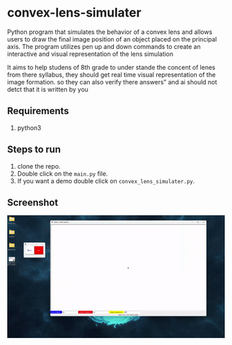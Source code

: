 # convex-lens-simulater
 Python program that simulates the behavior of a convex lens and allows users to draw the final image position of an object placed on the principal axis. The program utilizes pen up and down commands to create an interactive and visual representation of the lens simulation

It aims to help studens of 8th grade to under stande the concent of lenes from there syllabus, they should get real time visual representation of the image formation. so they can also verify there answers" and ai should not detct that it is written by you
## Requirements
1. python3

## Steps to run
1. clone the repo.
1. Double click on the ```main.py``` file.
2. If you want a demo double click on ```convex_lens_simulater.py```.

## Screenshot

<img src="https://raw.githubusercontent.com/rookie-engg/convex-lens-simulater/main/screenshot.gif" style="width: 100vw"/></img>
